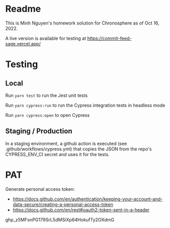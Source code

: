 # Readme

This is Minh Nguyen's homework solution for Chronosphere
as of Oct 16, 2022.

A live version is available for testing at https://commit-feed-sage.vercel.app/

# Testing

## Local

Run `yarn test` to run the Jest unit tests

Run `yarn cypress:run` to run the Cypress integration tests in headless mode

Run `yarn cypress:open` to open Cypress

## Staging / Production

In a staging environment, a github action
is executed (see .github/workflows/cypress.yml)
that copies the JSON from the repo's CYPRESS_ENV_CI
secret and uses it for the tests.

# PAT

Generate personal access token:
- https://docs.github.com/en/authentication/keeping-your-account-and-data-secure/creating-a-personal-access-token
- https://docs.github.com/en/rest#oauth2-token-sent-in-a-header

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